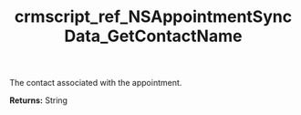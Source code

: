 ﻿---
title: crmscript_ref_NSAppointmentSyncData_GetContactName
description: String NSAppointmentSyncData.GetContactName()
intellisense: NSAppointmentSyncData.GetContactName
keywords: NSAppointmentSyncData, GetContactName
so.topic: reference
---

The contact associated with the appointment.

**Returns:** String


